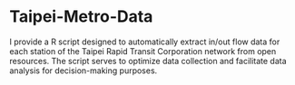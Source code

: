 # Taipei-Metro-Data
I provide a R script designed to automatically extract in/out flow data for each station of the Taipei Rapid Transit Corporation network from open resources. The script serves to optimize data collection and facilitate data analysis for decision-making purposes.
